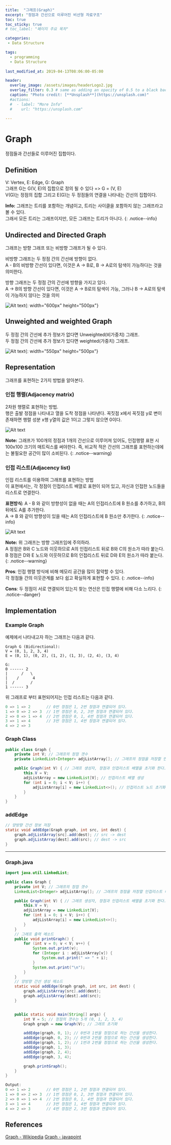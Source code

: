 ```yaml
---
title:  "그래프(Graph)"
excerpt: "정점과 간선으로 이루어진 비선형 자료구조"
toc: true
toc_sticky: true
# toc_label: "페이지 주요 목차"

categories:
 - Data Structure

tags:
  - programming
  - Data Structure
  
last_modified_at: 2019-04-13T08:06:00-05:00

header:
  overlay_image: /assets/images/headerLogo2.jpg
  overlay_filter: 0.3 # same as adding an opacity of 0.5 to a black background
  caption: "Photo credit: [**Unsplash**](https://unsplash.com)"
  #actions:
  #  - label: "More Info"
  #    url: "https://unsplash.com"

---
```


# Graph
정점들과 간선들로 이루어진 집합이다.  

## Definition
V: Vertex, E: Edge, G: Graph  
그래프 G는 G(V, E)의 집합으로 정의 될 수 있다 => G = (V, E)  
V(G)는 정점의 집합 그리고 E(G)는 두 정점들의 연결을 나타내는 간선의 집합이다.

**Info:** 그래프는 트리를 포함하는 개념이고, 트리는 사이클을 포함하지 않는 그래프라고 볼 수 있다.  
그래서 모든 트리는 그래프이지만, 모든 그래프는 트리가 아니다.
{: .notice--info}

## Undirected and Directed Graph

그래프는 방향 그래프 또는 비방향 그래프가 될 수 있다.  

비방향 그래프는 두 정점 간의 간선에 방향이 없다.  
A - B의 비방향 간선이 있다면, 이것은 A -> B로, B -> A로의 탐색이 가능하다는 것을 의미한다.

방향 그래프는 두 정점 간의 간선에 방향을 가지고 있다.  
A -> B의 방향 간선이 있다면, 이것은 A -> B로의 탐색이 가능, 그러나 B -> A로의 탐색이 가능하지 않다는 것을 의미

![Alt text](/assets/images/graphs_directed_undirected.png){: width="600px" height="500px"}
## Unweighted and weighted Graph

두 정점 간의 간선에 추가 정보가 없다면 Unweighted(비가중치) 그래프.  
두 정점 간의 간선에 추가 정보가 있다면 weighted(가중치) 그래프.

![Alt text](/assets/images/weightedunweighted.jpeg){: width="550px" height="500px"}

## Representation
그래프를 표현하는 2가지 방법을 알아본다.
### 인접 행렬(Adjacency matrix)

2차원 행렬로 표현하는 방법.  
행은 출발 정점을 나타내고 열을 도착 정점을 나타낸다. 꼭짓점 x에서 꼭짓점 y로 변이 존재하면 행렬 성분 x행 y열의 값은 1이고 그렇지 않으면 0이다.

![Alt text](/assets/images/graph-representations-undir.png)

**Note:** 그래프가 100개의 정점과 1개의 간선으로 이루어져 있어도, 인접행렬 표현 시 100x100 크기의 매트릭스를 써야한다. 즉, 비교적 적은 간선의 그래프를 표현하는데에는 불필요한 공간이 많이 소비된다. 
{: .notice--warning}

### 인접 리스트(Adjacency list)
인접 리스트를 이용하여 그래프를 표현하는 방법  
이 표현에서는, 각 정점이 인접리스트 배열로 표현이 되어 있고, 자신과 인접한 노드들을 리스트로 연결한다.

**표현방식:** A - B 와 같이 방향성이 없을 때는 A의 인접리스트에 B 원소를 추가하고, B의 뒤에도 A를 추가한다.  
A -> B 와 같이 방향성이 있을 때는 A의 인접리스트에 B 원소만 추가한다.
{: .notice--info}

![Alt text](/assets/images/graph-representations-adj.png)

**Note:** 위 그래프는 방향 그래프임에 주의하라.  
A 정점은 B와 C 노드와 이웃하므로 A의 인접리스트 뒤로 B와 C의 원소가 따라 붙는다.  
B 정점은 D와 E 노드와 이웃하므로 B의 인접리스트 뒤로 D와 E의 원소가 따라 붙는다.  
{: .notice--warning}

**Pros**:
인접 행렬 방식에 비해 메모리 공간을 많이 절약할 수 있다.  
각 정점들 간의 이웃관계를 보다 쉽고 확실하게 표현할 수 있다.
{: .notice--info}

**Cons**:
두 정점이 서로 연결되어 있는지 찾는 연산은 인접 행렬에 비해 다소 느리다.
{: .notice--danger}

## Implementation

### Example Graph
예제에서 나타내고자 하는 그래프는 다음과 같다.

``` 
Graph G (Bidirectional): 
V = (0, 1, 2, 3, 4)
E = (0, 1), (0, 2), (1, 2), (1, 3), (2, 4), (3, 4)

G:
0 ------ 2
|      /   \
|    /      4
|  /       /
1 ------ 3 
```

위 그래프로 부터 표현되어지는 인접 리스트는 다음과 같다.

```java
0 => 1 => 2       // 0번 정점은 1, 2번 정점과 연결되어 있다.
1 => 0 => 2 => 3  // 1번 정점은 0, 2, 3번 정점과 연결되어 있다.
2 => 0 => 1 => 4  // 2번 정점은 0, 1, 4번 정점과 연결되어 있다.
3 => 1 => 4       // 3번 정점은 1, 4번 정점과 연결되어 있다.
4 => 2 => 3
```

### Graph Class
```java
public class Graph {
    private int V; // 그래프의 정점 갯수
    private LinkedList<Integer> adjListArray[]; // 그래프의 정점을 저장할 인접리스트 배열

    public Graph(int V) { // 그래프 생성자, 정점과 인접리스트 배열을 초기화 한다.
        this.V = V;
        adjListArray = new LinkedList[V]; // 인접리스트 배열 생성
        for (int i = 0; i < V; i++) {
            adjListArray[i] = new LinkedList<>(); // 인접리스트 노드 초기화 및 생성
        }
    }
}

```

### addEdge
```java
// 양방향 간선 정보 저장
static void addEdge(Graph graph, int src, int dest) { 
    graph.adjListArray[src].add(dest); // src -> dest
    graph.adjListArray[dest].add(src); // dest -> src
}
```
***


### Graph.java
```java
import java.util.LinkedList;

public class Graph {
    private int V; // 그래프의 정점 갯수
    LinkedList<Integer> adjListArray[]; // 그래프의 정점을 저장할 인접리스트 배열

    public Graph(int V) { // 그래프 생성자, 정점과 인접리스트 배열을 초기화 한다.
        this.V = V;
        adjListArray = new LinkedList[V];
        for (int i = 0; i < V; i++) {
            adjListArray[i] = new LinkedList<>();
        }
    }
    // 그래프 출력 메소드
    public void printGraph() {
        for (int v = 0; v < V; v++) {
            System.out.print(v);
            for (Integer i : adjListArray[v]) {
                System.out.print(" => " + i);
            }
            System.out.print("\n");
        }
    }
    // 양방향 간선 생성 메소드
    static void addEdge(Graph graph, int src, int dest) {
        graph.adjListArray[src].add(dest);
        graph.adjListArray[dest].add(src);
    }


    public static void main(String[] args) {
        int V = 5; // 정점의 갯수는 5개 (0, 1, 2, 3, 4)
        Graph graph = new Graph(V); // 그래프 초기화

        addEdge(graph, 0, 1); // 0번과 1번을 정점으로 하는 간선을 생성한다.
        addEdge(graph, 0, 2); // 0번과 2번을 정점으로 하는 간선을 생성한다.
        addEdge(graph, 1, 2); // 1번과 2번을 정점으로 하는 간선을 생성한다.
        addEdge(graph, 1, 3);
        addEdge(graph, 2, 4);
        addEdge(graph, 3, 4);

        graph.printGraph();
    }
}
```
```java
Output:
0 => 1 => 2       // 0번 정점은 1, 2번 정점과 연결되어 있다.
1 => 0 => 2 => 3  // 1번 정점은 0, 2, 3번 정점과 연결되어 있다.
2 => 0 => 1 => 4  // 2번 정점은 0, 1, 4번 정점과 연결되어 있다.
3 => 1 => 4       // 3번 정점은 1, 4번 정점과 연결되어 있다.
4 => 2 => 3       // 4번 정점은 2, 3번 정점과 연결되어 있다.
```


## References
[Graph - Wikipedia](https://en.wikipedia.org/wiki/Graph_(abstract_data_type))  
[Graph - javapoint](https://www.javatpoint.com/breadth-first-search-algorithm)